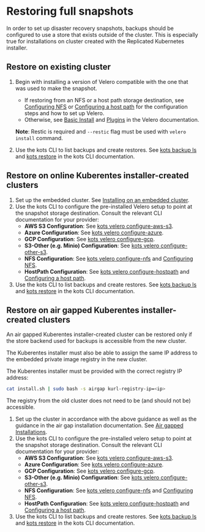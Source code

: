 # Restoring full snapshots

In order to set up disaster recovery snapshots, backups should be configured to use a store that exists outside of the cluster.
This is especially true for installations on cluster created with the Replicated Kubernetes installer.

## Restore on existing cluster

1. Begin with installing a version of Velero compatible with the one that was used to make the snapshot.
    * If restoring from an NFS or a host path storage destination, see [Configuring NFS](snapshots-configuring-nfs) or [Configuring a host path](snapshots-configuring-hostpath) for the configuration steps and how to set up Velero.
    * Otherwise, see [Basic Install](https://velero.io/docs/v1.5/basic-install/) and [Plugins](https://velero.io/plugins/) in the Velero documentation.

    **Note**: Restic is required and `--restic` flag must be used with `velero install` command.

1. Use the kots CLI to list backups and create restores. See [kots backup ls](https://kots.io/kots-cli/backup/ls/) and [kots restore](https://kots.io/kots-cli/restore/) in the kots CLI documentation.

## Restore on online Kuberentes installer-created clusters

1. Set up the embedded cluster. See [Installing on an embedded cluster](installing-embedded-cluster).
1. Use the kots CLI to configure the pre-installed Velero setup to point at the snapshot storage destination.
    Consult the relevant CLI documentation for your provider:
    * **AWS S3 Configuration**: See [kots velero configure-aws-s3](https://kots.io/kots-cli/velero/configure-aws-s3/).
    * **Azure Configuration**: See [kots velero configure-azure](https://kots.io/kots-cli/velero/configure-azure/).
    * **GCP Configuration**: See [kots velero configure-gcp](https://kots.io/kots-cli/velero/configure-gcp/).
    * **S3-Other (e.g. Minio) Configuration**: See [kots velero configure-other-s3](https://kots.io/kots-cli/velero/configure-other-s3/).
    * **NFS Configuration**: See [kots velero configure-nfs](https://kots.io/kots-cli/velero/configure-nfs/) and [Configuring NFS](snapshots-configuring-nfs).
    * **HostPath Configuration**: See [kots velero configure-hostpath](https://kots.io/kots-cli/velero/configure-hostpath/) and [Configuring a host path](snapshots-configuring-hostpath).
1. Use the kots CLI to list backups and create restores. See [kots backup ls](https://kots.io/kots-cli/backup/ls/) and [kots restore](https://kots.io/kots-cli/restore/) in the kots CLI documentation.

## Restore on air gapped Kuberentes installer-created clusters

An air gapped Kuberentes installer-created cluster can be restored only if the store backend used for backups is accessible from the new cluster.

The Kuberentes installer must also be able to assign the same IP address to the embedded private image registry in the new cluster.

The Kuberentes installer must be provided with the correct registry IP address:

```bash
cat install.sh | sudo bash -s airgap kurl-registry-ip=<ip>
```

The registry from the old cluster does not need to be (and should not be) accessible.

1. Set up the cluster in accordance with the above guidance as well as the guidance in the air gap installation documentation. See [Air gapped Installations](installing-embedded-cluster#airgapped-installations).
1. Use the kots CLI to configure the pre-installed velero setup to point at the snapshot storage destination.
    Consult the relevant CLI documentation for your provider:
    * **AWS S3 Configuration**: See [kots velero configure-aws-s3](https://kots.io/kots-cli/velero/configure-aws-s3/).
    * **Azure Configuration**: See [kots velero configure-azure](https://kots.io/kots-cli/velero/configure-azure/).
    * **GCP Configuration**: See [kots velero configure-gcp](https://kots.io/kots-cli/velero/configure-gcp/).
    * **S3-Other (e.g. Minio) Configuration**: See [kots velero configure-other-s3](https://kots.io/kots-cli/velero/configure-other-s3/).
    * **NFS Configuration**: See [kots velero configure-nfs](https://kots.io/kots-cli/velero/configure-nfs/) and [Configuring NFS](snapshots-configuring-nfs).
    * **HostPath Configuration**: See [kots velero configure-hostpath](https://kots.io/kots-cli/velero/configure-hostpath/) and [Configuring a host path](snapshots-configuring-hostpath).
1. Use the kots CLI to list backups and create restores. See [kots backup ls](https://kots.io/kots-cli/backup/ls/) and [kots restore](https://kots.io/kots-cli/restore/) in the kots CLI documentation.
